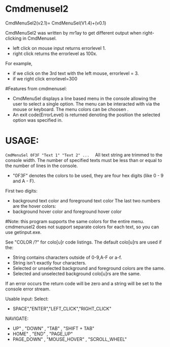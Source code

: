# Cmdmenusel2
CmdMenuSel2(v2.1)= CmdMenuSel(V1.4)+(v0.1)

CmdMenuSel2 was written by mr1ay to get different output when right-clicking in CmdMenusel.

*  left click on mouse input returns errorlevel 1.
*  right click returns the errorlevel as 100x. 

For example,
*  if we click on the 3rd text with the left mouse, errorlevel = 3. 
*  if we right click errorlevel=300

#Features from cmdmenusel:
*  CmdMenuSel displays a line based menu in the console allowing the user to select a single option. The menu can be interacted with via the mouse or keyboard. The menu colors can be choosen .
*  An exit code(ErrorLevel) is returned denoting the position the selected option was specified in.

# USAGE:
``` CmdMenuSel 0F3F "Text 1" "Text 2" ...   ```
All text string are trimmed to the console width. The number of specified texts must be less than or equal to the number of lines in the console. 
*  "0F3F" denotes the colors to be used, they are four hex digits (like 0 - 9 and A - F). 

First two digits:
*  background text color and foreground text color 
The last two numbers are the hover colors:
*  background hover color and foreground hover color  

#Note: this program supports the same colors for the entire menu. cmdmenusel2 does not support separate colors for each text, so you can use getinput.exe.

See "COLOR /?" for colo[u]r code listings.
The default colo[u]rs are used if the:
*  String contains characters outside of 0-9,A-F or a-f.
*  String isn't exactly four characters.
*  Selected or unselected background and foreground colors are the same. 
*  Selected and unselected background colo[u]rs are the same.  

If an error occurs the return code will be zero and a string will be set to the console error stream. 

Usable input:
Select:
* SPACE","ENTER","LEFT_CLICK","RIGHT_CLICK"  

NAVIGATE:
* UP"  , "DOWN"  , "TAB"  , "SHIFT + TAB"
* HOME"  , "END"  , "PAGE_UP" 
* PAGE_DOWN"  , "MOUSE_HOVER"  , "SCROLL_WHEEL"


